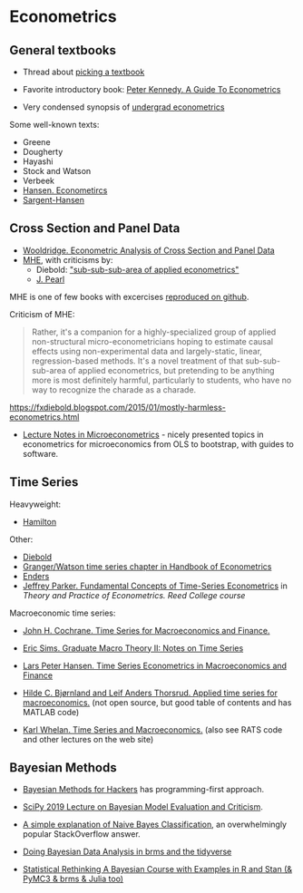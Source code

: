 Econometrics
============

General textbooks 
-----------------

- Thread about [picking a textbook](http://www.urch.com/forums/phd-economics/127240-just-finished-intro-wooldridge-gurajati-whats-best-text-next-self-study.html)

- Favorite introductory book: [Peter Kennedy. A Guide To Econometrics](https://scholar.google.com/scholar?cluster=16057448950849214316&hl=en&as_sdt=0,5&sciodt=0,5)

- Very condensed synopsis of [undergrad econometrics](https://github.com/tyleransom/EconometricsLabs/blob/master/econometricsCheatSheet.pdf)

Some well-known texts:

 - Greene 
 - Dougherty
 - Hayashi 
 - Stock and Watson
 - Verbeek
 - [Hansen. Econometircs](https://www.ssc.wisc.edu/~bhansen/econometrics/Econometrics.pdf) 
 - [Sargent-Hansen](http://assets.press.princeton.edu/chapters/c10141.pdf)

Cross Section and Panel Data 
----------------------------

- [Wooldridge. Econometric Analysis of Cross Section and Panel Data](http://bit.ly/2PsGoE6)
- [МНЕ](https://press.princeton.edu/titles/8769.html), with criticisms by: 
  - Diebold: ["sub-sub-sub-area of applied econometrics"](https://fxdiebold.blogspot.com/2015/01/mostly-harmless-econometrics.html)
  - [J. Pearl](https://p-hunermund.com/2017/02/22/judea-pearl-on-angrist-and-pischke)

MHE is one of few books with excercises [reproduced on github](https://github.com/vikjam/mostly-harmless-replication).

Criticism of MHE:

> Rather, it's a companion for a highly-specialized group of applied non-structural micro-econometricians hoping to estimate causal effects using non-experimental data and largely-static, linear, regression-based methods. It's a novel treatment of that sub-sub-sub-area of applied econometrics, but pretending to be anything more is most definitely harmful, particularly to students, who have no way to recognize the charade as a charade.

<https://fxdiebold.blogspot.com/2015/01/mostly-harmless-econometrics.html>

- [Lecture Notes in Microeconometrics](https://www.schmidheiny.name/teaching/shortguides.htm) - nicely presented topics in econometrics for microeconomics from OLS to bootstrap, with guides to software.


Time Series
-----------

Heavyweight:

 - [Hamilton](https://scholar.google.com/scholar?cluster=7489561659476003036&hl=en&as_sdt=0,5)  
 
 Other:
 
 - [Diebold](https://www.sas.upenn.edu/~fdiebold/Teaching706/TimeSeriesEconometrics.pdf)  
 - [Granger/Watson time series chapter in Handbook of Econometrics](https://www.sciencedirect.com/science/article/pii/S1573441284020092) 
 - [Enders](http://time-series.net/yahoo_site_admin/assets/docs/enders4_pptsch04.684612.pdf)
 - [Jeffrey Parker. Fundamental Concepts of Time-Series Econometrics](https://www.reed.edu/economics/parker/312/readings.html#S8) in *Theory and Practice of Econometrics. Reed College course* 

Macroeconomic time series:

- [John H. Cochrane. Time Series for Macroeconomics and Finance.](https://faculty.chicagobooth.edu/john.cochrane/research/Papers/time_series_book.pdf)

- [Eric Sims. Graduate Macro Theory II: Notes on Time Series](https://www3.nd.edu/~esims1/time_series_notes_sp13.pdf)

- [Lars Peter Hansen. Time Series Econometrics in Macroeconomics and Finance](http://larspeterhansen.org/wp-content/uploads/2017/11/jpecurrent.pdf)

- [Hilde C. Bjørnland and Leif Anders Thorsrud. Applied time series for macroeconomics.](http://home.bi.no/a1010297/timeseries/) (not open source, but good table of contents and 
has MATLAB code)

- [Karl Whelan. Time Series and Macroeconomics.](http://www.karlwhelan.com/MAMacro/part1.pdf) (also see RATS code and other lectures on the web site)

<!--
To add:
- Judea Pearl on casualty
- p-value crisis
-->


Вayesian Methods
----------------

- [Bayesian Methods for Hackers](http://camdavidsonpilon.github.io/Probabilistic-Programming-and-Bayesian-Methods-for-Hackers/) has programming-first approach.

- [SciPy 2019 Lecture on Bayesian Model Evaluation and Criticism](https://twitter.com/canyon289/status/1148709146478465025).

- [A simple explanation of Naive Bayes Classification](https://stackoverflow.com/questions/10059594/a-simple-explanation-of-naive-bayes-classification), an overwhelmingly popular 
StackOverflow answer.

- [Doing Bayesian Data Analysis in brms and the tidyverse](https://bookdown.org/ajkurz/DBDA_recoded/)

- [Statistical Rethinking A Bayesian Course with Examples in R and Stan (& PyMC3 & brms & Julia too)]()